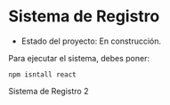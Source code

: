 <h1> Sistema de Registro </h1>

- Estado del proyecto: En construcción.

Para ejecutar el sistema, debes poner:

```npm isntall react```

Sistema de Registro 2
